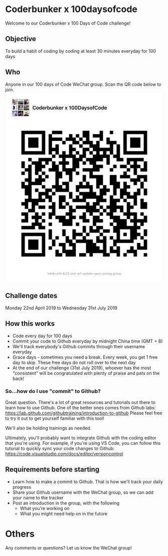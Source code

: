 # Coderbunker x 100daysofcode
Welcome to our Coderbunker x 100 Days of Code challenge!

## Objective
To build a habit of coding by coding at least 30 minutes everyday for 100 days

## Who
Anyone in our 100 days of Code WeChat group. Scan the QR code below to join.
![Group QR Code](QRCode.jpg)

## Challenge dates
Monday 22nd April 2019 to Wednesday 31st July 2019

## How this works
* Code every day for 100 days
* Commit your code to Github everyday by midnight China time (GMT + 8)
* We'll track everybody's Github commits through their username everyday
* Grace days - sometimes you need a break. Every week, you get 1 free day to skip. These free days do not roll over to the next day
* At the end of our challenge (31st July 2019), whoever has the most "consistent" will be congratulated with plenty of praise and pats on the back!

### So...how do I use "commit" to Github?
Great question. There's a lot of great resources and tutorials out there to learn how to use Github.
One of the better ones comes from Github labs:
https://lab.github.com/githubtraining/introduction-to-github
Please feel free to try it out to get yourself familiar with this tool!

We'll also be holding trainings as needed.

Ultimately, you'll probably want to integrate Github with the coding editor that you're using.
For example, if you're using VS Code, you can follow this tutorial to quickly sync your code changes to Github:
https://code.visualstudio.com/docs/editor/versioncontrol

## Requirements before starting
* Learn how to make a commit to Github. That is how we'll track your daily progress
* Share your Github username with the WeChat group, so we can add your name to the tracker
* Post an introduction in the group, with the following
	* What you’re working on
	* What you might need help on in the future

# Others
Any comments or questions? Let us know the WeChat group!
